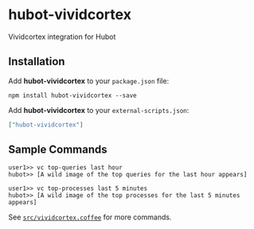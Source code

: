 # hubot-vividcortex

Vividcortex integration for Hubot

## Installation

Add **hubot-vividcortex** to your `package.json` file:

```
npm install hubot-vividcortex --save
```
Add **hubot-vividcortex** to your `external-scripts.json`:

```json
["hubot-vividcortex"]
```

## Sample Commands

```
user1>> vc top-queries last hour
hubot>> [A wild image of the top queries for the last hour appears]
```

```
user1>> vc top-processes last 5 minutes
hubot>> [A wild image of the top processes for the last 5 minutes appears]
```

See [`src/vividcortex.coffee`](src/vividcortex.coffee) for more commands.
